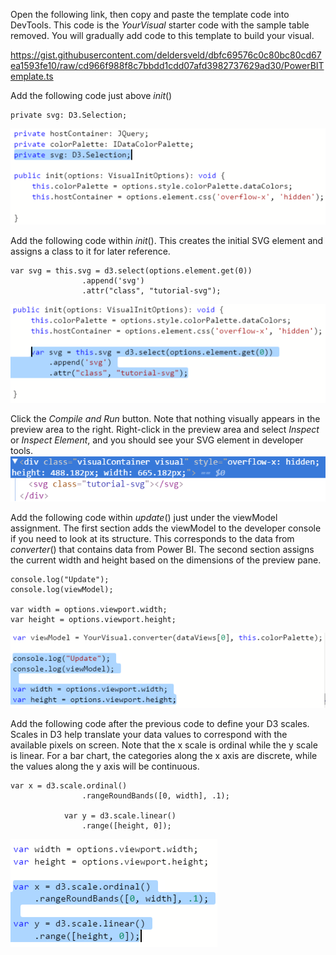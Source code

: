 Open the following link, then copy and paste the template code into DevTools. This code is the *YourVisual* starter code with the sample table removed. You will gradually add code to this template to build your visual.

https://gist.githubusercontent.com/deldersveld/dbfc69576c0c80bc80cd67ea1593fe10/raw/cd966f988f8c7bbdd1cdd07afd3982737629ad30/PowerBITemplate.ts

Add the following code just above *init*()
```
private svg: D3.Selection;
```
![](https://raw.githubusercontent.com/deldersveld/power-bi-training/master/custom-visuals/assets/001.PNG)

Add the following code within *init*(). This creates the initial SVG element and assigns a class to it for later reference.
```
var svg = this.svg = d3.select(options.element.get(0))
                .append('svg')
            	.attr("class", "tutorial-svg");
```
![](https://raw.githubusercontent.com/deldersveld/power-bi-training/master/custom-visuals/assets/002.PNG)

Click the *Compile and Run* button. Note that nothing visually appears in the preview area to the right. Right-click in the preview area and select *Inspect* or *Inspect Element*, and you should see your SVG element in developer tools.
![](https://raw.githubusercontent.com/deldersveld/power-bi-training/master/custom-visuals/assets/003.PNG)

Add the following code within *update*() just under the viewModel assignment. The first section adds the viewModel to the developer console if you need to look at its structure. This corresponds to the data from *converter*() that contains data from Power BI. The second section assigns the current width and height based on the dimensions of the preview pane.
```
console.log("Update");
console.log(viewModel);
            
var width = options.viewport.width;
var height = options.viewport.height;
```
![](https://raw.githubusercontent.com/deldersveld/power-bi-training/master/custom-visuals/assets/004.PNG)

Add the following code after the previous code to define your D3 scales. Scales in D3 help translate your data values to correspond with the available pixels on screen. Note that the x scale is ordinal while the y scale is linear. For a bar chart, the categories along the x axis are discrete, while the values along the y axis will be continuous.
```
var x = d3.scale.ordinal()
                .rangeRoundBands([0, width], .1);
            
            var y = d3.scale.linear()
                .range([height, 0]);
```
![](https://raw.githubusercontent.com/deldersveld/power-bi-training/master/custom-visuals/assets/005.PNG)
